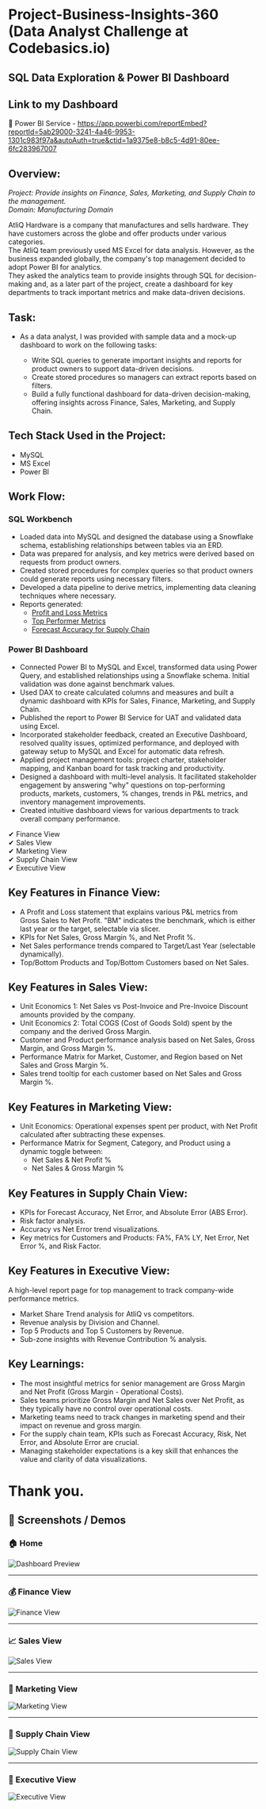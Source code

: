 # Project-Business-Insights-360 (Data Analyst Challenge at Codebasics.io)
## SQL Data Exploration & Power BI Dashboard

## Link to my Dashboard

🔷 Power BI Service - https://app.powerbi.com/reportEmbed?reportId=5ab29000-3241-4a46-9953-1301c983f97a&autoAuth=true&ctid=1a9375e8-b8c5-4d91-80ee-6fc283967007

## Overview:
*Project: Provide insights on Finance, Sales, Marketing, and Supply Chain to the management.*  
*Domain: Manufacturing Domain*

AtliQ Hardware is a company that manufactures and sells hardware. They have customers across the globe and offer products under various categories.  
The AtliQ team previously used MS Excel for data analysis. However, as the business expanded globally, the company's top management decided to adopt Power BI for analytics.  
They asked the analytics team to provide insights through SQL for decision-making and, as a later part of the project, create a dashboard for key departments to track important metrics and make data-driven decisions.

## Task:

* As a data analyst, I was provided with sample data and a mock-up dashboard to work on the following tasks:

  - Write SQL queries to generate important insights and reports for product owners to support data-driven decisions.
  - Create stored procedures so managers can extract reports based on filters.
  - Build a fully functional dashboard for data-driven decision-making, offering insights across Finance, Sales, Marketing, and Supply Chain.

## Tech Stack Used in the Project:

* MySQL  
* MS Excel  
* Power BI  

## Work Flow:
### SQL Workbench

* Loaded data into MySQL and designed the database using a Snowflake schema, establishing relationships between tables via an ERD.
* Data was prepared for analysis, and key metrics were derived based on requests from product owners.
* Created stored procedures for complex queries so that product owners could generate reports using necessary filters.
* Developed a data pipeline to derive metrics, implementing data cleaning techniques where necessary.
* Reports generated:
  - [Profit and Loss Metrics](https://github.com/ADsaint13/Business-Insights-360/blob/main/Sql%20Insights-1%20Advance%20Finance%20Analysis..sql)
  - [Top Performer Metrics](https://github.com/ADsaint13/Business-Insights-360/blob/main/Sql%20Insights-2%20Advance%20Top%20Performer%20Analysis..sql)
  - [Forecast Accuracy for Supply Chain](https://github.com/ADsaint13/Business-Insights-360/blob/main/Sql%20Insights-3%20Advance%20Supply%20Chain%20%20Analysis..sql)

### Power BI Dashboard

* Connected Power BI to MySQL and Excel, transformed data using Power Query, and established relationships using a Snowflake schema. Initial validation was done against benchmark values.
* Used DAX to create calculated columns and measures and built a dynamic dashboard with KPIs for Sales, Finance, Marketing, and Supply Chain.
* Published the report to Power BI Service for UAT and validated data using Excel.
* Incorporated stakeholder feedback, created an Executive Dashboard, resolved quality issues, optimized performance, and deployed with gateway setup to MySQL and Excel for automatic data refresh.
* Applied project management tools: project charter, stakeholder mapping, and Kanban board for task tracking and productivity.
* Designed a dashboard with multi-level analysis. It facilitated stakeholder engagement by answering "why" questions on top-performing products, markets, customers, % changes, trends in P&L metrics, and inventory management improvements.
* Created intuitive dashboard views for various departments to track overall company performance.

✔ Finance View  
✔ Sales View  
✔ Marketing View  
✔ Supply Chain View  
✔ Executive View  

## Key Features in Finance View:
* A Profit and Loss statement that explains various P&L metrics from Gross Sales to Net Profit. "BM" indicates the benchmark, which is either last year or the target, selectable via slicer.
* KPIs for Net Sales, Gross Margin %, and Net Profit %.
* Net Sales performance trends compared to Target/Last Year (selectable dynamically).
* Top/Bottom Products and Top/Bottom Customers based on Net Sales.

## Key Features in Sales View:
* Unit Economics 1: Net Sales vs Post-Invoice and Pre-Invoice Discount amounts provided by the company.
* Unit Economics 2: Total COGS (Cost of Goods Sold) spent by the company and the derived Gross Margin.
* Customer and Product performance analysis based on Net Sales, Gross Margin, and Gross Margin %.
* Performance Matrix for Market, Customer, and Region based on Net Sales and Gross Margin %.
* Sales trend tooltip for each customer based on Net Sales and Gross Margin %.

## Key Features in Marketing View:
* Unit Economics: Operational expenses spent per product, with Net Profit calculated after subtracting these expenses.
* Performance Matrix for Segment, Category, and Product using a dynamic toggle between:
  - Net Sales & Net Profit %
  - Net Sales & Gross Margin %

## Key Features in Supply Chain View:
* KPIs for Forecast Accuracy, Net Error, and Absolute Error (ABS Error).
* Risk factor analysis.
* Accuracy vs Net Error trend visualizations.
* Key metrics for Customers and Products: FA%, FA% LY, Net Error, Net Error %, and Risk Factor.

## Key Features in Executive View:
A high-level report page for top management to track company-wide performance metrics.

* Market Share Trend analysis for AtliQ vs competitors.
* Revenue analysis by Division and Channel.
* Top 5 Products and Top 5 Customers by Revenue.
* Sub-zone insights with Revenue Contribution % analysis.

    
## Key Learnings:

* The most insightful metrics for senior management are Gross Margin and Net Profit (Gross Margin - Operational Costs).
* Sales teams prioritize Gross Margin and Net Sales over Net Profit, as they typically have no control over operational costs.
* Marketing teams need to track changes in marketing spend and their impact on revenue and gross margin.
* For the supply chain team, KPIs such as Forecast Accuracy, Risk, Net Error, and Absolute Error are crucial.
* Managing stakeholder expectations is a key skill that enhances the value and clarity of data visualizations.

# Thank you.

## 📸 Screenshots / Demos

### 🏠 Home
![Dashboard Preview](https://github.com/ADsaint13/Business-Insights-360/blob/main/Home.png)

---

### 💰 Finance View
![Finance View](https://github.com/ADsaint13/Business-Insights-360/blob/main/Finance%20View.png)

---

### 📈 Sales View
![Sales View](https://github.com/ADsaint13/Business-Insights-360/blob/main/Sales%20View.png)

---

### 📣 Marketing View
![Marketing View](https://github.com/ADsaint13/Business-Insights-360/blob/main/Marketing.png)

---

### 🚚 Supply Chain View
![Supply Chain View](https://github.com/ADsaint13/Business-Insights-360/blob/main/Supply%20chain%20View.png)

---

### 👔 Executive View
![Executive View](https://github.com/ADsaint13/Business-Insights-360/blob/main/Executive%20View.png)

 



